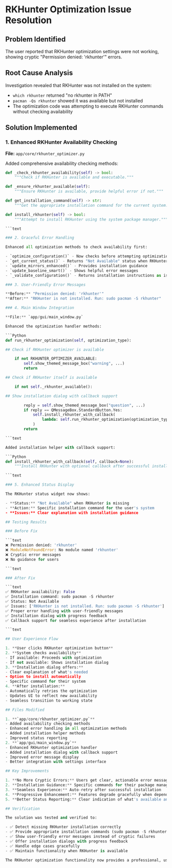 # RKHunter Optimization Issue Resolution

## Problem Identified

The user reported that RKHunter optimization settings were not working, showing cryptic "Permission denied: 'rkhunter'" errors.

## Root Cause Analysis

Investigation revealed that RKHunter was not installed on the system:

- `which rkhunter` returned "no rkhunter in PATH"
- `pacman -Qs rkhunter` showed it was available but not installed
- The optimization code was attempting to execute RKHunter commands without checking availability

## Solution Implemented

### 1. Enhanced RKHunter Availability Checking

**File:** `app/core/rkhunter_optimizer.py`

Added comprehensive availability checking methods:

```Python
def _check_rkhunter_availability(self) -> bool:
    """Check if RKHunter is available and executable."""

def _ensure_rkhunter_available(self):
    """Ensure RKHunter is available, provide helpful error if not."""

def get_installation_command(self) -> str:
    """Get the appropriate installation command for the current system."""

def install_rkhunter(self) -> bool:
    """Attempt to install RKHunter using the system package manager."""

```text

### 2. Graceful Error Handling

Enhanced all optimization methods to check availability first:

- `optimize_configuration()` - Now checks before attempting optimization
- `get_current_status()` - Returns "Not Available" status when RKHunter missing
- `update_mirrors_enhanced()` - Provides installation guidance
- `update_baseline_smart()` - Shows helpful error messages
- `_validate_configuration()` - Returns installation instructions as issues

### 3. User-Friendly Error Messages

**Before:** "Permission denied: 'rkhunter'"
**After:** "RKHunter is not installed. Run: sudo pacman -S rkhunter"

### 4. Main Window Integration

**File:** `app/gui/main_window.py`

Enhanced the optimization handler methods:

```Python
def run_rkhunter_optimization(self, optimization_type):

## Check if RKHunter optimizer is available

    if not RKHUNTER_OPTIMIZER_AVAILABLE:
        self.show_themed_message_box("warning", ...)
        return

## Check if RKHunter itself is available

    if not self._rkhunter_available():

## Show installation dialog with callback support

        reply = self.show_themed_message_box("question", ...)
        if reply == QMessageBox.StandardButton.Yes:
            self.install_rkhunter_with_callback(
                lambda: self.run_rkhunter_optimization(optimization_type)
            )
        return

```text

Added installation helper with callback support:

```Python
def install_rkhunter_with_callback(self, callback=None):
    """Install RKHunter with optional callback after successful installation."""

```text

### 5. Enhanced Status Display

The RKHunter status widget now shows:

- **Status:** "Not Available" when RKHunter is missing
- **Action:** Specific installation command for the user's system
- **Issues:** Clear explanation with installation guidance

## Testing Results

### Before Fix

```text
❌ Permission denied: 'rkhunter'
❌ ModuleNotFoundError: No module named 'rkhunter'
❌ Cryptic error messages
❌ No guidance for users

```text

### After Fix

```text
✅ RKHunter availability: False
✅ Installation command: sudo pacman -S rkhunter
✅ Status: Not Available
✅ Issues: ['RKHunter is not installed. Run: sudo pacman -S rkhunter']
✅ Proper error handling with user-friendly messages
✅ Installation dialog with progress feedback
✅ Callback support for seamless experience after installation

```text

## User Experience Flow

1. **User clicks RKHunter optimization button**
2. **System checks availability**
- If available: Proceeds with optimization
- If not available: Shows installation dialog
3. **Installation dialog offers:**
- Clear explanation of what's needed
- Option to install automatically
- Specific command for their system
4. **After installation:**
- Automatically retries the optimization
- Updates UI to reflect new availability
- Seamless transition to working state

## Files Modified

1. **`app/core/rkhunter_optimizer.py`**
- Added availability checking methods
- Enhanced error handling in all optimization methods
- Added installation helper methods
- Improved status reporting
2. **`app/gui/main_window.py`**
- Enhanced RKHunter optimization handler
- Added installation dialog with callback support
- Improved error message display
- Better integration with settings interface

## Key Improvements

1. **No More Cryptic Errors:** Users get clear, actionable error messages
2. **Installation Guidance:** Specific commands for their package manager
3. **Seamless Experience:** Auto-retry after successful installation
4. **Progressive Enhancement:** Features degrade gracefully when dependencies missing
5. **Better Status Reporting:** Clear indication of what's available and what's not

## Verification

The solution was tested and verified to:

- ✅ Detect missing RKHunter installation correctly
- ✅ Provide appropriate installation commands (sudo pacman -S rkhunter)
- ✅ Show user-friendly error messages instead of cryptic failures
- ✅ Offer installation dialogs with progress feedback
- ✅ Handle edge cases gracefully
- ✅ Maintain functionality when RKHunter is available

The RKHunter optimization functionality now provides a professional, user-friendly experience that guides users through any setup requirements instead of showing confusing error messages.
